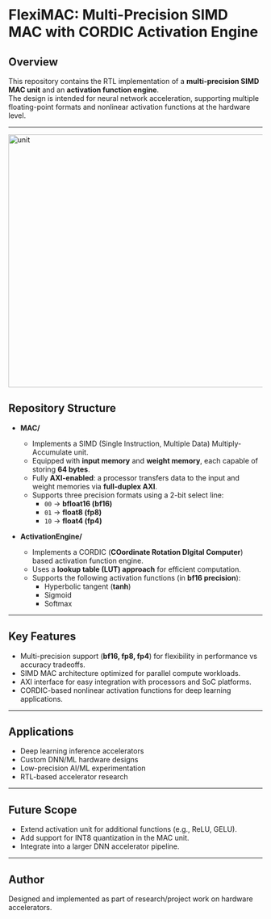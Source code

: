 # FlexiMAC: Multi-Precision SIMD MAC with CORDIC Activation Engine

## Overview
This repository contains the RTL implementation of a **multi-precision SIMD MAC unit** and an **activation function engine**.  
The design is intended for neural network acceleration, supporting multiple floating-point formats and nonlinear activation functions at the hardware level.

---
<img width="671" height="501" alt="unit" src="https://github.com/user-attachments/assets/ad09b3c8-22f3-40e5-ab7b-0fa6296912d6" />

## Repository Structure
- **MAC/**
  - Implements a SIMD (Single Instruction, Multiple Data) Multiply-Accumulate unit.
  - Equipped with **input memory** and **weight memory**, each capable of storing **64 bytes**.
  - Fully **AXI-enabled**: a processor transfers data to the input and weight memories via **full-duplex AXI**.
  - Supports three precision formats using a 2-bit select line:
    - `00` → **bfloat16 (bf16)**
    - `01` → **float8 (fp8)**
    - `10` → **float4 (fp4)**

- **ActivationEngine/**
  - Implements a CORDIC (**COordinate Rotation DIgital Computer**) based activation function engine.
  - Uses a **lookup table (LUT) approach** for efficient computation.
  - Supports the following activation functions (in **bf16 precision**):
    - Hyperbolic tangent (**tanh**)
    - Sigmoid
    - Softmax

---

## Key Features
- Multi-precision support (**bf16, fp8, fp4**) for flexibility in performance vs accuracy tradeoffs.
- SIMD MAC architecture optimized for parallel compute workloads.
- AXI interface for easy integration with processors and SoC platforms.
- CORDIC-based nonlinear activation functions for deep learning applications.

---

## Applications
- Deep learning inference accelerators  
- Custom DNN/ML hardware designs  
- Low-precision AI/ML experimentation  
- RTL-based accelerator research  

---

## Future Scope
- Extend activation unit for additional functions (e.g., ReLU, GELU).  
- Add support for INT8 quantization in the MAC unit.  
- Integrate into a larger DNN accelerator pipeline.  

---

## Author
Designed and implemented as part of research/project work on hardware accelerators.
